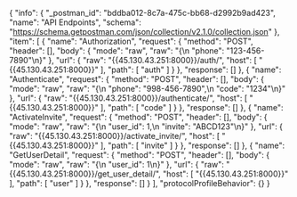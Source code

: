 {
  "info": {
    "_postman_id": "bddba012-8c7a-475c-bb68-d2992b9ad423",
    "name": "API Endpoints",
    "schema": "https://schema.getpostman.com/json/collection/v2.1.0/collection.json"
  },
  "item": [
    {
      "name": "Authorization",
      "request": {
        "method": "POST",
        "header": [],
        "body": {
          "mode": "raw",
          "raw": "{\n  \"phone\": \"123-456-7890\"\n}"
        },
        "url": {
          "raw": "{{45.130.43.251:8000}}/auth/",
          "host": [
            "{{45.130.43.251:8000}}"
          ],
          "path": [
            "auth"
          ]
        }
      },
      "response": []
    },
    {
      "name": "Authenticate",
      "request": {
        "method": "POST",
        "header": [],
        "body": {
          "mode": "raw",
          "raw": "{\n  \"phone\": \"998-456-7890\",\n  \"code\": \"1234\"\n}"
        },
        "url": {
          "raw": "{{45.130.43.251:8000}}/authenticate/",
          "host": [
            "{{45.130.43.251:8000}}"
          ],
          "path": [
            "code"
          ]
        }
      },
      "response": []
    },
    {
      "name": "ActivateInvite",
      "request": {
        "method": "POST",
        "header": [],
        "body": {
          "mode": "raw",
          "raw": "{\n  \"user_id\": 1,\n  \"invite\": \"ABCD123\"\n}"
        },
        "url": {
          "raw": "{{45.130.43.251:8000}}/activate_invite/",
          "host": [
            "{{45.130.43.251:8000}}"
          ],
          "path": [
            "invite"
          ]
        }
      },
      "response": []
    },
    {
      "name": "GetUserDetail",
      "request": {
        "method": "POST",
        "header": [],
        "body": {
          "mode": "raw",
          "raw": "{\n  \"user_id\": 1\n}"
        },
        "url": {
          "raw": "{{45.130.43.251:8000}}/get_user_detail/",
          "host": [
            "{{45.130.43.251:8000}}"
          ],
          "path": [
            "user"
          ]
        }
      },
      "response": []
    }
  ],
  "protocolProfileBehavior": {}
}
